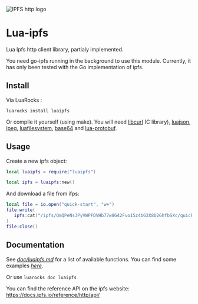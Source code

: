 
![IPFS http logo](https://user-images.githubusercontent.com/1211152/29604883-ca3a4028-87e0-11e7-9f9a-75de49b06048.png)

# Lua-ipfs
Lua Ipfs http client library, partialy implemented.

You need go-ipfs running in the background to use this module. Currently, it has only been tested with the Go implementation of ipfs.


## Install

Via LuaRocks :

`luarocks install luaipfs`  


Or compile it yourself (using make). You will need [libcurl](https://curl.se/libcurl/) (C library), [luajson](https://luarocks.org/modules/harningt/luajson), [lpeg](https://luarocks.org/modules/gvvaughan/lpeg), [luafilesystem](https://luarocks.org/modules/hisham/luafilesystem), [base64](https://luarocks.org/modules/iskolbin/base64) and [lua-protobuf](https://luarocks.org/modules/xavier-wang/lua-protobuf).



## Usage

Create a new ipfs object:
```lua
local luaipfs = require("luaipfs")

local ipfs = luaipfs:new()
```

And download a file from ifps:
```lua
local file = io.open("quick-start", "w+")
file:write(
   ipfs:cat("/ipfs/QmQPeNsJPyVWPFDVHb77w8G42Fvo15z4bG2X8D2GhfbSXc/quick-start")
)
file:close()
```


## Documentation

See *[doc/luaipfs.md](doc/luaipfs.md)* for a list of available functions. You can find some examples *[here](examples/)*. 

Or use `luarocks doc luaipfs`

You can find the reference API on the ipfs website: https://docs.ipfs.io/reference/http/api/


